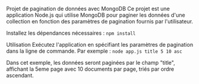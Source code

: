 Projet de pagination de données avec MongoDB
Ce projet est une application Node.js qui utilise MongoDB pour paginer les données d'une collection en fonction des paramètres de pagination fournis par l'utilisateur.

Installez les dépendances nécessaires :
```npm install```

Utilisation
Exécutez l'application en spécifiant les paramètres de pagination dans la ligne de commande. Par exemple :
```node app.js title 5 10 asc```

Dans cet exemple, les données seront paginées par le champ "title", affichant la 5eme page avec 10 documents par page, triés par ordre ascendant.